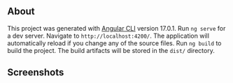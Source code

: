 ## About

This project was generated with [Angular CLI](https://github.com/angular/angular-cli) version 17.0.1.
Run `ng serve` for a dev server. Navigate to `http://localhost:4200/`. The application will automatically reload if you change any of the source files.
Run `ng build` to build the project. The build artifacts will be stored in the `dist/` directory.

## Screenshots


